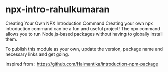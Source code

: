 # npx-intro-rahulkumaran

Creating Your Own NPX Introduction Command
Creating your own npx introduction command can be a fun and useful project! The npx command allows you to run Node.js-based packages without having to globally install them. 

To publish this module as your own, update the version, package name and necessary links and get going.

Inspired from : https://github.com/Haimantika/introduction-npm-package
